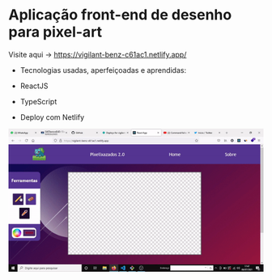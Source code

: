 # Aplicação front-end de desenho para pixel-art

Visite aqui -> https://vigilant-benz-c61ac1.netlify.app/

* Tecnologias usadas, aperfeiçoadas e aprendidas: 

* ReactJS
* TypeScript
* Deploy com Netlify

<p align="center"><img src="demo/demo.gif" /></p>

